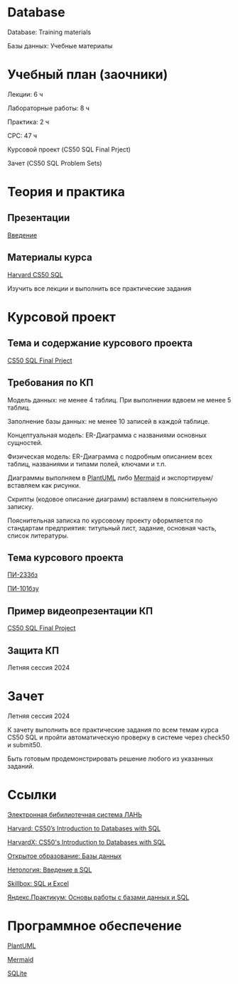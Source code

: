 # Database
Database: Training materials

Базы данных: Учебные материалы

# Учебный план (заочники)
Лекции: 6 ч

Лабораторные работы: 8 ч

Практика: 2 ч

СРС: 47 ч

Курсовой проект (CS50 SQL Final Prject)

Зачет (CS50 SQL Problem Sets)
# Теория и практика
## Презентации
[Введение](https://github.com/Valentin-Arkov/Database/blob/main/DB-01-Intro.pdf)

## Материалы курса
[Harvard CS50 SQL](https://cs50.harvard.edu/sql/)

Изучить все лекции и выполнить все практические задания

# Курсовой проект
## Тема и содержание курсового проекта
[CS50 SQL Final Prject](https://cs50.harvard.edu/sql/2024/project/)

## Требования по КП
Модель данных: не менее 4 таблиц. При выполнении вдвоем не менее 5 таблиц.

Заполнение базы данных: не менее 10 записей в каждой таблице.

Концептуальная модель: ER-Диаграмма с названиями основных сущностей.

Физическая модель: ER-Диаграмма с подробным описанием всех таблиц, названиями и типами полей, ключами и т.п.

Диаграммы выполняем в [PlantUML](https://plantuml.com/) либо [Mermaid](https://mermaid.live/) и экспортируем/вставляем как рисунки.

Скрипты (кодовое описание диаграмм) вставляем в пояснительную записку.

Пояснительная записка по курсовому проекту оформляется по стандартам предприятия: титульный лист, задание, основная часть, список литературы.

## Тема курсового проекта
[ПИ-233бз](https://clck.ru/39gVDm)

[ПИ-101бзу](https://clck.ru/39p73S)

## Пример видеопрезентации КП
[CS50 SQL Final Project](https://youtu.be/T6JXscp442A)

## Защита КП
Летняя сессия 2024

# Зачет
Летняя сессия 2024

К зачету выполнить все практические задания по всем темам курса CS50 SQL и пройти автоматическую проверку в системе через check50 и submit50.

Быть готовым продемонстрировать решение любого из указанных заданий.

# Ссылки
[Электронная бибилиотечная система ЛАНЬ](https://e.lanbook.com/)

[Harvard: CS50’s Introduction to Databases with SQL](https://cs50.harvard.edu/sql/)

[HarvardX: CS50's Introduction to Databases with SQL](https://www.edx.org/learn/sql/harvard-university-cs50-s-introduction-to-databases-with-sql)

[Открытое образование: Базы данных](https://openedu.ru/course/spbu/DTBS/)

[Нетология: Введение в SQL ](https://netology.ru/programs/vvedenie-v-sql-i-rabotu-s-bazoi-dannih)

[Skillbox: SQL и Excel](https://bootcamp.skillbox.ru/sql/)

[Яндекс.Практикум: Основы работы с базами данных и SQL](https://practicum.yandex.ru/profile/sql-database-basics/)

# Программное обеспечение
[PlantUML](https://plantuml.com/)

[Mermaid](https://mermaid.live/)

[SQLite](https://www.sqlite.org/)
